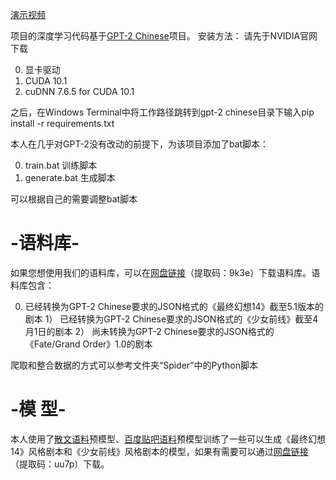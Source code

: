 [演示视频](https://www.iqiyi.com/v_19rxoxbkhk.html#curid=16678996500_b4cdcb4320cdfae5f480487b73576efb)

项目的深度学习代码基于[GPT-2 Chinese](https://github.com/Morizeyao/GPT2-Chinese)项目。
安装方法：
请先于NVIDIA官网下载

  0)  显卡驱动
  1)  CUDA 10.1
  2)  cuDNN 7.6.5 for CUDA 10.1

之后，在Windows Terminal中将工作路径跳转到gpt-2 chinese目录下输入pip install -r requirements.txt


本人在几乎对GPT-2没有改动的前提下，为该项目添加了bat脚本：

  0)  train.bat  训练脚本
  1)  generate.bat  生成脚本

可以根据自己的需要调整bat脚本


# -语料库-
如果您想使用我们的语料库，可以在[网盘链接](https://pan.baidu.com/s/1LcHMtyhUEqpGa46bA1aDTg)（提取码：9k3e）下载语料库。语料库包含：

  0)  已经转换为GPT-2 Chinese要求的JSON格式的《最终幻想14》截至5.1版本的剧本
  1） 已经转换为GPT-2 Chinese要求的JSON格式的《少女前线》截至4月1日的剧本
  2） 尚未转换为GPT-2 Chinese要求的JSON格式的《Fate/Grand Order》1.0的剧本

爬取和整合数据的方式可以参考文件夹“Spider”中的Python脚本

# -模 型-
本人使用了[散文语料](https://github.com/Morizeyao/GPT2-Chinese)预模型、[百度贴吧语料](https://github.com/brightmart/nlp_chinese_corpus)预模型训练了一些可以生成《最终幻想14》风格剧本和《少女前线》风格剧本的模型，如果有需要可以通过[网盘链接](https://pan.baidu.com/s/1xXD8JPS4ibdweMUhu3AwOA)（提取码：uu7p）下载。
